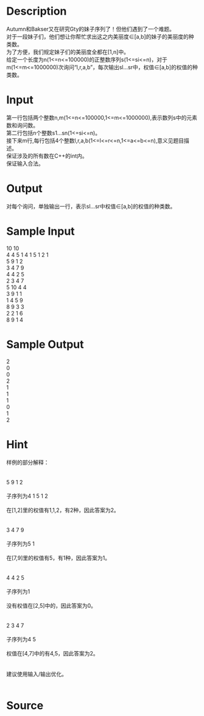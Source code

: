 
# Description

<div class="content"><div>Autumn和Bakser又在研究Gty的妹子序列了！但他们遇到了一个难题。</div>
<div></div>
<div>对于一段妹子们，他们想让你帮忙求出这之内美丽度∈[a,b]的妹子的美丽度的种类数。</div>
<div></div>
<div>为了方便，我们规定妹子们的美丽度全都在[1,n]中。</div>
<div></div>
<div>给定一个长度为n(1&lt;=n&lt;=100000)的正整数序列s(1&lt;=si&lt;=n)，对于m(1&lt;=m&lt;=1000000)次询问“l,r,a,b”，每次输出sl...sr中，权值∈[a,b]的权值的种类数。</div>
<p></p></div>

# Input

<div class="content"><div>第一行包括两个整数n,m(1&lt;=n&lt;=100000,1&lt;=m&lt;=1000000),表示数列s中的元素数和询问数。</div>
<div></div>
<div>第二行包括n个整数s1...sn(1&lt;=si&lt;=n)。</div>
<div></div>
<div>接下来m行,每行包括4个整数l,r,a,b(1&lt;=l&lt;=r&lt;=n,1&lt;=a&lt;=b&lt;=n),意义见题目描述。</div>
<div></div>
<div>保证涉及的所有数在C++的int内。</div>
<div></div>
<div>保证输入合法。</div>
<p></p></div>

# Output

<div class="content"><p>对每个询问，单独输出一行，表示sl...sr中权值∈[a,b]的权值的种类数。</p>
<p></p></div>

# Sample Input

<div class="content"><span class="sampledata">10 10<br/>
4 4 5 1 4 1 5 1 2 1<br/>
5 9 1 2<br/>
3 4 7 9<br/>
4 4 2 5<br/>
2 3 4 7<br/>
5 10 4 4<br/>
3 9 1 1<br/>
1 4 5 9<br/>
8 9 3 3<br/>
2 2 1 6<br/>
8 9 1 4<br/>
</span></div>

# Sample Output

<div class="content"><span class="sampledata">2<br/>
0<br/>
0<br/>
2<br/>
1<br/>
1<br/>
1<br/>
0<br/>
1<br/>
2<br/>
</span></div>

# Hint

<div class="content"><p></p><div>样例的部分解释：</div><br/>
<div></div><br/>
<div>5 9 1 2</div><br/>
<div>子序列为4 1 5 1 2</div><br/>
<div>在[1,2]里的权值有1,1,2，有2种，因此答案为2。</div><br/>
<div></div><br/>
<div>3 4 7 9</div><br/>
<div>子序列为5 1</div><br/>
<div>在[7,9]里的权值有5，有1种，因此答案为1。</div><br/>
<div></div><br/>
<div>4 4 2 5</div><br/>
<div>子序列为1</div><br/>
<div>没有权值在[2,5]中的，因此答案为0。</div><br/>
<div></div><br/>
<div>2 3 4 7</div><br/>
<div>子序列为4 5</div><br/>
<div>权值在[4,7]中的有4,5，因此答案为2。</div><br/>
<div></div><br/>
<div>建议使用输入/输出优化。</div><br/>
<p></p><p></p></div>

# Source

<div class="content"><p><a href="problemset.php?search="></a></p></div>


